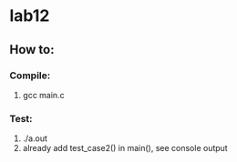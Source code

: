 # lab12

## How to:

### Compile:
1. gcc main.c

### Test:
1. ./a.out
2. already add test_case2() in main(), see console output
